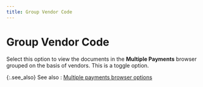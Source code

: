 ```yaml
---
title: Group Vendor Code
---
```


# Group Vendor Code


Select this option to view the documents in the **Multiple Payments** browser grouped on the basis of vendors. This is a toggle option.


{:.see_also}
See also
: [Multiple payments browser options]({{site.acc_baseurl}}/vendor-payments-and-refunds/multiple-payments/wizard/browser/multiple_payments_profile_options.html)
